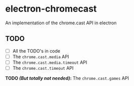 # electron-chromecast
An implementation of the chrome.cast API in electron

## TODO
- [ ] All the TODO's in code
- [ ] The `chrome.cast.media` API
- [ ] The `chrome.cast.media.timeout` API
- [ ] The `chrome.cast.timeout` API

**TODO *(But totally not needed)*:** The `chrome.cast.games` API
